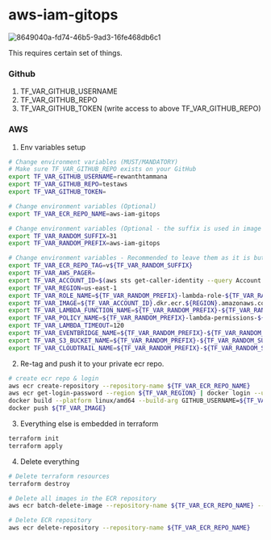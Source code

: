 # aws-iam-gitops

![8649040a-fd74-46b5-9ad3-16fe468db6c1](https://github.com/rewanthtammana/aws-iam-gitops/assets/22347290/53c2d42e-f0a1-4065-8065-944aba13b31d)


This requires certain set of things.

### Github

1. TF_VAR_GITHUB_USERNAME
2. TF_VAR_GITHUB_REPO
3. TF_VAR_GITHUB_TOKEN (write access to above TF_VAR_GITHUB_REPO)

### AWS

1. Env variables setup

  ```bash
  # Change environment variables (MUST/MANDATORY)
  # Make sure TF_VAR_GITHUB_REPO exists on your GitHub
  export TF_VAR_GITHUB_USERNAME=rewanthtammana
  export TF_VAR_GITHUB_REPO=testaws
  export TF_VAR_GITHUB_TOKEN=
  
  # Change environment variables (Optional)
  export TF_VAR_ECR_REPO_NAME=aws-iam-gitops
  
  # Change environment variables (Optional - the suffix is used in image name, role name, lambda function name, policy name, event bridge name, s3 bucket name & cloud trail name)
  export TF_VAR_RANDOM_SUFFIX=31
  export TF_VAR_RANDOM_PREFIX=aws-iam-gitops
  
  # Change environment variables - Recommended to leave them as it is but feel free to change them
  export TF_VAR_ECR_REPO_TAG=v${TF_VAR_RANDOM_SUFFIX}
  export TF_VAR_AWS_PAGER=
  export TF_VAR_ACCOUNT_ID=$(aws sts get-caller-identity --query Account --output text)
  export TF_VAR_REGION=us-east-1
  export TF_VAR_ROLE_NAME=${TF_VAR_RANDOM_PREFIX}-lambda-role-${TF_VAR_RANDOM_SUFFIX}
  export TF_VAR_IMAGE=${TF_VAR_ACCOUNT_ID}.dkr.ecr.${REGION}.amazonaws.com/${TF_VAR_ECR_REPO_NAME}:${TF_VAR_ECR_REPO_TAG}
  export TF_VAR_LAMBDA_FUNCTION_NAME=${TF_VAR_RANDOM_PREFIX}-${TF_VAR_RANDOM_SUFFIX}
  export TF_VAR_POLICY_NAME=${TF_VAR_RANDOM_PREFIX}-lambda-permissions-${TF_VAR_RANDOM_SUFFIX}
  export TF_VAR_LAMBDA_TIMEOUT=120
  export TF_VAR_EVENTBRIDGE_NAME=${TF_VAR_RANDOM_PREFIX}-${TF_VAR_RANDOM_SUFFIX}
  export TF_VAR_S3_BUCKET_NAME=${TF_VAR_RANDOM_PREFIX}-${TF_VAR_RANDOM_SUFFIX}
  export TF_VAR_CLOUDTRAIL_NAME=${TF_VAR_RANDOM_PREFIX}-${TF_VAR_RANDOM_SUFFIX}
  ```

2. Re-tag and push it to your private ecr repo.

  ```bash
  # create ecr repo & login
  aws ecr create-repository --repository-name ${TF_VAR_ECR_REPO_NAME}
  aws ecr get-login-password --region ${TF_VAR_REGION} | docker login --username AWS --password-stdin ${TF_VAR_ACCOUNT_ID}.dkr.ecr.${TF_VAR_REGION}.amazonaws.com
  docker build --platform linux/amd64 --build-arg GITHUB_USERNAME=${TF_VAR_GITHUB_USERNAME} --build-arg GITHUB_REPO=${TF_VAR_GITHUB_REPO} --build-arg GITHUB_TOKEN=${TF_VAR_GITHUB_TOKEN} -t ${TF_VAR_IMAGE} .
  docker push ${TF_VAR_IMAGE}
  ```

3. Everything else is embedded in terraform

  ```bash
  terraform init
  terraform apply
  ```

4. Delete everything

  ```bash
  # Delete terraform resources
  terraform destroy
  
  # Delete all images in the ECR repository
  aws ecr batch-delete-image --repository-name ${TF_VAR_ECR_REPO_NAME} --image-ids "$(aws ecr list-images --region ${TF_VAR_REGION} --repository-name ${TF_VAR_ECR_REPO_NAME} --query 'imageIds[*]' --output json)"
  
  # Delete ECR repository
  aws ecr delete-repository --repository-name ${TF_VAR_ECR_REPO_NAME}
  ```
